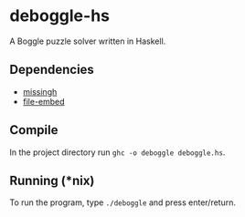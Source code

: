 # deboggle-hs
A Boggle puzzle solver written in Haskell.

## Dependencies
- [missingh](https://hackage.haskell.org/package/MissingH)
- [file-embed](https://hackage.haskell.org/package/file-embed)

## Compile
In the project directory run `ghc -o deboggle deboggle.hs`.

## Running (*nix)
To run the program, type `./deboggle` and press enter/return.
